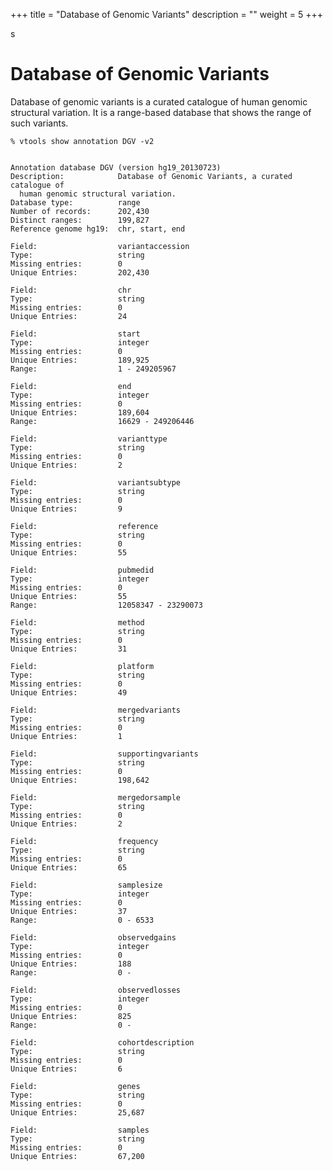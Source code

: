 
+++
title = "Database of Genomic Variants"
description = ""
weight = 5
+++

s

# Database of Genomic Variants


Database of genomic variants is a curated catalogue of human genomic structural variation. It is a range-based database that shows the range of such variants. 



    % vtools show annotation DGV -v2
    

    Annotation database DGV (version hg19_20130723)
    Description:            Database of Genomic Variants, a curated catalogue of
      human genomic structural variation.
    Database type:          range
    Number of records:      202,430
    Distinct ranges:        199,827
    Reference genome hg19:  chr, start, end
    
    Field:                  variantaccession
    Type:                   string
    Missing entries:        0
    Unique Entries:         202,430
    
    Field:                  chr
    Type:                   string
    Missing entries:        0
    Unique Entries:         24
    
    Field:                  start
    Type:                   integer
    Missing entries:        0
    Unique Entries:         189,925
    Range:                  1 - 249205967
    
    Field:                  end
    Type:                   integer
    Missing entries:        0
    Unique Entries:         189,604
    Range:                  16629 - 249206446
    
    Field:                  varianttype
    Type:                   string
    Missing entries:        0
    Unique Entries:         2
    
    Field:                  variantsubtype
    Type:                   string
    Missing entries:        0
    Unique Entries:         9
    
    Field:                  reference
    Type:                   string
    Missing entries:        0
    Unique Entries:         55
    
    Field:                  pubmedid
    Type:                   integer
    Missing entries:        0
    Unique Entries:         55
    Range:                  12058347 - 23290073
    
    Field:                  method
    Type:                   string
    Missing entries:        0
    Unique Entries:         31
    
    Field:                  platform
    Type:                   string
    Missing entries:        0
    Unique Entries:         49
    
    Field:                  mergedvariants
    Type:                   string
    Missing entries:        0
    Unique Entries:         1
    
    Field:                  supportingvariants
    Type:                   string
    Missing entries:        0
    Unique Entries:         198,642
    
    Field:                  mergedorsample
    Type:                   string
    Missing entries:        0
    Unique Entries:         2
    
    Field:                  frequency
    Type:                   string
    Missing entries:        0
    Unique Entries:         65
    
    Field:                  samplesize
    Type:                   integer
    Missing entries:        0
    Unique Entries:         37
    Range:                  0 - 6533
    
    Field:                  observedgains
    Type:                   integer
    Missing entries:        0
    Unique Entries:         188
    Range:                  0 -
    
    Field:                  observedlosses
    Type:                   integer
    Missing entries:        0
    Unique Entries:         825
    Range:                  0 -
    
    Field:                  cohortdescription
    Type:                   string
    Missing entries:        0
    Unique Entries:         6
    
    Field:                  genes
    Type:                   string
    Missing entries:        0
    Unique Entries:         25,687
    
    Field:                  samples
    Type:                   string
    Missing entries:        0
    Unique Entries:         67,200